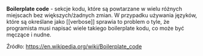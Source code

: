 **Boilerplate code** - sekcje kodu, które są powtarzane w wielu różnych miejscach bez większych/żadnych zmian. W przypadku używania języków, które są określane jako [[verbose]] sprawia to problem o tyle, że programista musi napisać wiele takiego boilerplate kodu, co może być męczące i nudne.

Źródło: https://en.wikipedia.org/wiki/Boilerplate_code